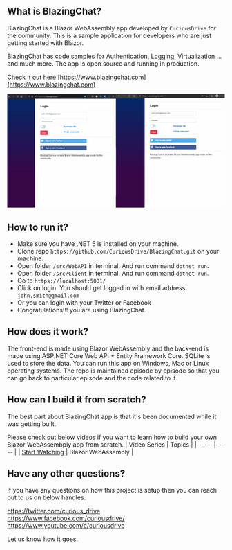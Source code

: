 ## What is BlazingChat?

BlazingChat is a Blazor WebAssembly app developed by `CuriousDrive` for the community. 
This is a sample application for developers who are just getting started with Blazor. 

BlazingChat has code samples for Authentication, Logging, Virtualization ... and much more. The app is open source and running in production. 

Check it out here [https://www.blazingchat.com](https://www.blazingchat.com)

![Demo_App](https://github.com/CuriousDrive/BlazingChat/blob/main/Documents/Gifs/Intro2.gif)


## How to run it?

- Make sure you have .NET 5 is installed on your machine.
- Clone repo `https://github.com/CuriousDrive/BlazingChat.git` on your machine.
- Open folder `/src/WebAPI` in terminal. And run command `dotnet run`.
- Open folder `/src/Client` in terminal. And run command `dotnet run`.
- Go to `https://localhost:5001/`
- Click on login. You should get logged in with email address `john.smith@gmail.com`
- Or you can login with your Twitter or Facebook
- Congratulations!!! you are using BlazingChat.


## How does it work?

The front-end is made using Blazor WebAssembly and the back-end is made using ASP.NET Core Web API + Entity Framework Core. SQLite is used to store the data. You can run this app on Windows, Mac or Linux operating systems. The repo is maintained episode by episode so that you can go back to particular episode and the code related to it.


## How can I build it from scratch?

The best part about BlazingChat app is that it's been documented while it was getting built. 

Please check out below videos if you want to learn how to build your own Blazor WebAssembply app from scratch.
| Video Series | Topics |
| ----- | ---- |
| [Start Watching](https://www.youtube.com/playlist?list=PL4WEkbdagHIRjjBJvK_TSfddJSvEEAtnt) | Blazor WebAssembly |


## Have any other questions?

If you have any questions on how this project is setup then you can reach out to us on below handles.

https://twitter.com/curious_drive <br />
https://www.facebook.com/curiousdrive/ <br />
https://www.youtube.com/c/curiousdrive <br />

Let us know how it goes. 
